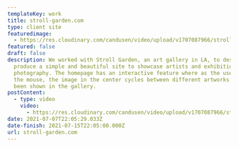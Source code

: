 ```yaml
---
templateKey: work
title: stroll-garden.com
type: client site
featuredimage:
  - https://res.cloudinary.com/candusen/video/upload/v1707087966/stroll_garden_splash_nav_artists_exhibtions_scroll_95c9151de8_ka8n9h.mp4
featured: false
draft: false
description: We worked with Stroll Garden, an art gallery in LA, to design and
  produce a simple and beautiful site to showcase artists and exhibition
  photography. The homepage has an interactive feature where as the user move
  the mouse, the image in the center cycles between different artworks that have
  been shown in the gallery.
postContent:
  - type: video
    video:
      - https://res.cloudinary.com/candusen/video/upload/v1707087966/stroll_garden_splash_nav_artists_exhibtions_scroll_95c9151de8_ka8n9h.mp4
date: 2021-07-07T22:05:29.033Z
date-finish: 2021-07-15T22:05:00.000Z
url: stroll-garden.com
---
```

